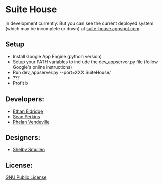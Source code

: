 Suite House
=============

In development currently. But you can see the current deployed system (which may be incomplete or down) at [suite-house.appspot.com] 

Setup
------------------
- Install Google App Engine (python version)
- Setup your PATH variables to include the dev_appserver.py file (follow Google's online instructions)
- Run dev_appserver.py --port=XXX SuiteHouse/
- ???
- Profit b


Developers:
------------------
- [Ethan Eldridge]
- [Sean Perkins]
- [Phelan Vendeville]

Designers:
------------------
- [Shelby Smullen]

License:
----------
[GNU Public License]

[GNU Public License]: http://www.gnu.org/licenses/gpl.html
[Ethan Eldridge]: https://github.com/EJEHardenberg/
[Sean Perkins]: https://github.com/scperkins/
[Phelan Vendeville]: https://github.com/the-hobbes
[Shelby Smullen]: http://github.com/ssmullen/
[suite-house.appspot.com]: http://suite-house.appspot.com



